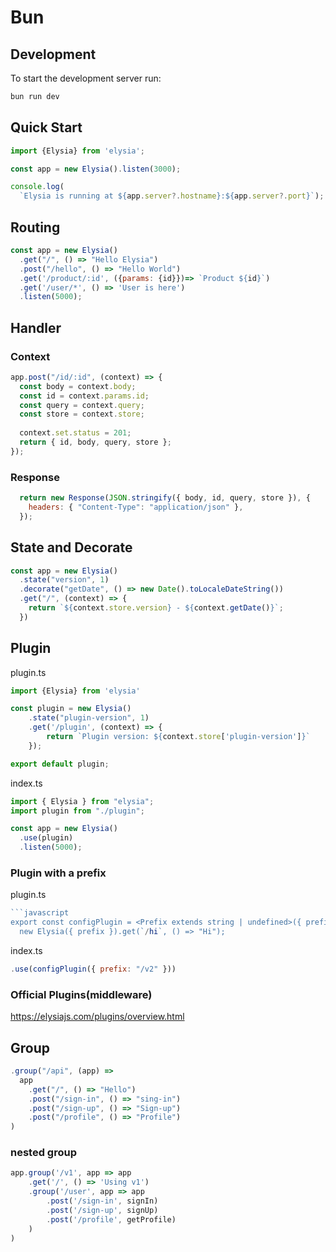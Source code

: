 # Bun

## Development
To start the development server run:
```bash
bun run dev
```

## Quick Start
```javascript
import {Elysia} from 'elysia';

const app = new Elysia().listen(3000);

console.log(
  `Elysia is running at ${app.server?.hostname}:${app.server?.port}`);
```

## Routing
```javascript
const app = new Elysia()
  .get("/", () => "Hello Elysia") 
  .post("/hello", () => "Hello World")
  .get('/product/:id', ({params: {id}})=> `Product ${id}`)
  .get('/user/*', () => 'User is here')
  .listen(5000);
```

## Handler

### Context
```javascript
app.post("/id/:id", (context) => {
  const body = context.body;
  const id = context.params.id;
  const query = context.query;
  const store = context.store;
    
  context.set.status = 201;
  return { id, body, query, store };
});
```
### Response
```javascript
  return new Response(JSON.stringify({ body, id, query, store }), {
    headers: { "Content-Type": "application/json" },
  });
```

## State and Decorate
```javascript
const app = new Elysia()
  .state("version", 1)
  .decorate("getDate", () => new Date().toLocaleDateString())
  .get("/", (context) => {
    return `${context.store.version} - ${context.getDate()}`;
  })
```

## Plugin
plugin.ts
```javascript
import {Elysia} from 'elysia'

const plugin = new Elysia()
    .state("plugin-version", 1)
    .get('/plugin', (context) => {
        return `Plugin version: ${context.store['plugin-version']}`
    });

export default plugin;
```
index.ts
```javascript
import { Elysia } from "elysia";
import plugin from "./plugin";

const app = new Elysia()
  .use(plugin)
  .listen(5000);
```
### Plugin with a prefix
plugin.ts
```javascript
```javascript
export const configPlugin = <Prefix extends string | undefined>({ prefix = "/v1" }: { prefix: Prefix }) =>
  new Elysia({ prefix }).get(`/hi`, () => "Hi");
```
index.ts
```javascript
.use(configPlugin({ prefix: "/v2" }))
```
### Official Plugins(middleware)
https://elysiajs.com/plugins/overview.html


## Group
```javascript
.group("/api", (app) =>
  app
    .get("/", () => "Hello")
    .post("/sign-in", () => "sing-in")
    .post("/sign-up", () => "Sign-up")
    .post("/profile", () => "Profile")
)
```
### nested group
```javascript
app.group('/v1', app => app
    .get('/', () => 'Using v1')
    .group('/user', app => app
        .post('/sign-in', signIn)
        .post('/sign-up', signUp)
        .post('/profile', getProfile)
    )
)
```


